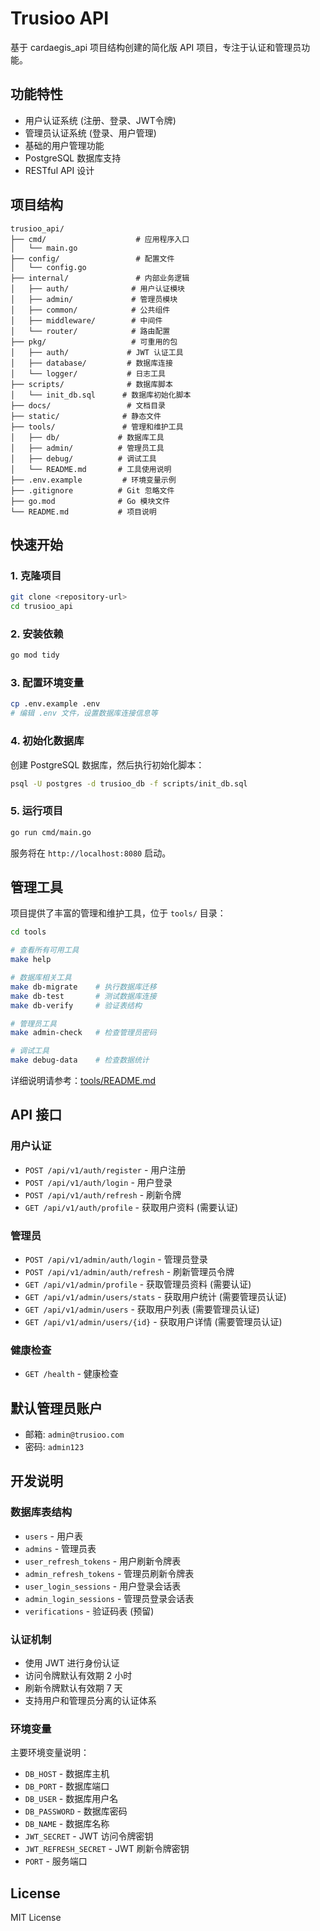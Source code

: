 # Trusioo API

基于 cardaegis_api 项目结构创建的简化版 API 项目，专注于认证和管理员功能。

## 功能特性

- 用户认证系统 (注册、登录、JWT令牌)
- 管理员认证系统 (登录、用户管理)
- 基础的用户管理功能
- PostgreSQL 数据库支持
- RESTful API 设计

## 项目结构

```
trusioo_api/
├── cmd/                    # 应用程序入口
│   └── main.go
├── config/                 # 配置文件
│   └── config.go
├── internal/               # 内部业务逻辑
│   ├── auth/              # 用户认证模块
│   ├── admin/             # 管理员模块
│   ├── common/            # 公共组件
│   ├── middleware/        # 中间件
│   └── router/            # 路由配置
├── pkg/                   # 可重用的包
│   ├── auth/             # JWT 认证工具
│   ├── database/         # 数据库连接
│   └── logger/           # 日志工具
├── scripts/              # 数据库脚本
│   └── init_db.sql      # 数据库初始化脚本
├── docs/                 # 文档目录
├── static/              # 静态文件
├── tools/               # 管理和维护工具
│   ├── db/             # 数据库工具
│   ├── admin/          # 管理员工具
│   ├── debug/          # 调试工具
│   └── README.md       # 工具使用说明
├── .env.example         # 环境变量示例
├── .gitignore          # Git 忽略文件
├── go.mod              # Go 模块文件
└── README.md           # 项目说明
```

## 快速开始

### 1. 克隆项目

```bash
git clone <repository-url>
cd trusioo_api
```

### 2. 安装依赖

```bash
go mod tidy
```

### 3. 配置环境变量

```bash
cp .env.example .env
# 编辑 .env 文件，设置数据库连接信息等
```

### 4. 初始化数据库

创建 PostgreSQL 数据库，然后执行初始化脚本：

```bash
psql -U postgres -d trusioo_db -f scripts/init_db.sql
```

### 5. 运行项目

```bash
go run cmd/main.go
```

服务将在 `http://localhost:8080` 启动。

## 管理工具

项目提供了丰富的管理和维护工具，位于 `tools/` 目录：

```bash
cd tools

# 查看所有可用工具
make help

# 数据库相关工具
make db-migrate    # 执行数据库迁移
make db-test       # 测试数据库连接
make db-verify     # 验证表结构

# 管理员工具
make admin-check   # 检查管理员密码

# 调试工具
make debug-data    # 检查数据统计
```

详细说明请参考：[tools/README.md](tools/README.md)

## API 接口

### 用户认证

- `POST /api/v1/auth/register` - 用户注册
- `POST /api/v1/auth/login` - 用户登录
- `POST /api/v1/auth/refresh` - 刷新令牌
- `GET /api/v1/auth/profile` - 获取用户资料 (需要认证)

### 管理员

- `POST /api/v1/admin/auth/login` - 管理员登录
- `POST /api/v1/admin/auth/refresh` - 刷新管理员令牌
- `GET /api/v1/admin/profile` - 获取管理员资料 (需要认证)
- `GET /api/v1/admin/users/stats` - 获取用户统计 (需要管理员认证)
- `GET /api/v1/admin/users` - 获取用户列表 (需要管理员认证)
- `GET /api/v1/admin/users/{id}` - 获取用户详情 (需要管理员认证)

### 健康检查

- `GET /health` - 健康检查

## 默认管理员账户

- 邮箱: `admin@trusioo.com`
- 密码: `admin123`

## 开发说明

### 数据库表结构

- `users` - 用户表
- `admins` - 管理员表
- `user_refresh_tokens` - 用户刷新令牌表
- `admin_refresh_tokens` - 管理员刷新令牌表
- `user_login_sessions` - 用户登录会话表
- `admin_login_sessions` - 管理员登录会话表
- `verifications` - 验证码表 (预留)

### 认证机制

- 使用 JWT 进行身份认证
- 访问令牌默认有效期 2 小时
- 刷新令牌默认有效期 7 天
- 支持用户和管理员分离的认证体系

### 环境变量

主要环境变量说明：

- `DB_HOST` - 数据库主机
- `DB_PORT` - 数据库端口
- `DB_USER` - 数据库用户名
- `DB_PASSWORD` - 数据库密码
- `DB_NAME` - 数据库名称
- `JWT_SECRET` - JWT 访问令牌密钥
- `JWT_REFRESH_SECRET` - JWT 刷新令牌密钥
- `PORT` - 服务端口

## License

MIT License